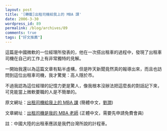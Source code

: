 ```yaml
---
layout: post
title: '[轉載]出租司機給我上的 MBA 課'
date: 2006-3-30
wordpress_id: 89
permalink: /blog/archives/89
comments: true
tags: ["好文推薦"]
---
```


這篇是中國微軟的一位經理所發表的，他在一次搭出租車的過程中，發現了出租車司機在自己的工作上有非常獨特的見解。

一開始我還以為這篇文章有點半虛構，但是昨天新聞竟然真的報導出來，而且也訪問到這位出租車司機，我才驚覺：高人隱於市。

不過我認為這位經理的記憶力更是驚人，像我根本沒辦法把這麼長的對話記下來，可見能當上微軟要職的人是不簡單的。

原文網址：[出租司機給我上的 MBA 課](http://blog.run2me.com/runliu/archive/2006/03/15/14311.aspx) (簡體中文，[劉潤](http://blog.run2me.com/runliu/)) 

文章網址：[出租司機是我的 MBA 老師](http://www.blueshop.com.tw/article/show.asp?cde=ATL20060324170932444) (正體中文，需要先申請免費會員) 

註：中國大陸的出租車應該是我們台灣所說的計程車。
